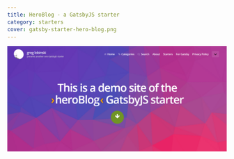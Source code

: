 ```yaml
---
title: HeroBlog - a GatsbyJS starter
category: starters
cover: gatsby-starter-hero-blog.png
---
```


![HeroBlog - a GatsbyJS starter](./gatsby-starter-hero-blog.png)
